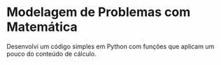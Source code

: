 <h1>Modelagem de Problemas com Matemática</h1>

<p>Desenvolvi um código simples em Python com funções que aplicam um pouco do conteúdo de cálculo.</p>
